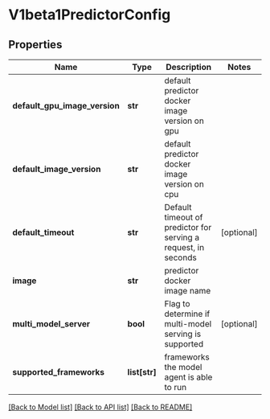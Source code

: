 # V1beta1PredictorConfig

## Properties
Name | Type | Description | Notes
------------ | ------------- | ------------- | -------------
**default_gpu_image_version** | **str** | default predictor docker image version on gpu | 
**default_image_version** | **str** | default predictor docker image version on cpu | 
**default_timeout** | **str** | Default timeout of predictor for serving a request, in seconds | [optional] 
**image** | **str** | predictor docker image name | 
**multi_model_server** | **bool** | Flag to determine if multi-model serving is supported | [optional] 
**supported_frameworks** | **list[str]** | frameworks the model agent is able to run | 

[[Back to Model list]](../sdk_doc.md#documentation-for-models) [[Back to API list]](../sdk_doc.md#documentation-for-api-endpoints) [[Back to README]](../sdk_doc.md)


